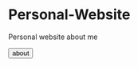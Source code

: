 # Personal-Website
Personal website about me

<!DOCTYPE html>
<html lang="en">

<button>about</button>